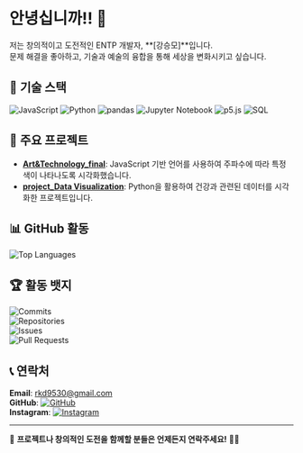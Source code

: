 # 안녕십니까!! 🚀

저는 창의적이고 도전적인 ENTP 개발자, **[강승모]**입니다.  
문제 해결을 좋아하고, 기술과 예술의 융합을 통해 세상을 변화시키고 싶습니다.

## 🌟 기술 스택
![JavaScript](https://img.shields.io/badge/JavaScript-F7DF1E?style=for-the-badge&logo=javascript&logoColor=black)
![Python](https://img.shields.io/badge/Python-3776AB?style=for-the-badge&logo=python&logoColor=white)
![pandas](https://img.shields.io/badge/pandas-150458?style=for-the-badge&logo=pandas&logoColor=white)
![Jupyter Notebook](https://img.shields.io/badge/Jupyter-FF9800?style=for-the-badge&logo=Jupyter&logoColor=white)
![p5.js](https://img.shields.io/badge/p5.js-FF4A1C?style=for-the-badge&logo=p5.js&logoColor=white)
![SQL](https://img.shields.io/badge/SQL-4479A1?style=for-the-badge&logo=postgresql&logoColor=white)
## 📂 주요 프로젝트
- **[Art&Technology_final](https://github.com/boalover/no_pain_no_gain.git)**: JavaScript 기반 언어를 사용하여 주파수에 따라 특정 색이 나타나도록 시각화했습니다.
- **[project_Data Visualization](https://github.com/boalover/Data-visualize)**: Python을 활용하여 건강과 관련된 데이터를 시각화한 프로젝트입니다.

## 📊 GitHub 활동
 ![Top Languages](https://github-readme-stats.vercel.app/api/top-langs/?username=boalover&layout=compact&theme=dark)  


## 🏆 활동 뱃지
![Commits](https://img.shields.io/badge/Commits-100%2B-blue?style=for-the-badge)  
![Repositories](https://img.shields.io/badge/Public_Repositories-10%2B-green?style=for-the-badge)  
![Issues](https://img.shields.io/badge/Issues_Resolved-50%2B-orange?style=for-the-badge)  
![Pull Requests](https://img.shields.io/badge/Pull_Requests_Approved-30%2B-brightgreen?style=for-the-badge)

## 📞 연락처
 **Email**: rkd9530@gmail.com  
 **GitHub**: [![GitHub](https://img.shields.io/badge/GitHub-181717?style=for-the-badge&logo=github&logoColor=white)](https://github.com/boalover)  
 **Instagram**: [![Instagram](https://img.shields.io/badge/Instagram-E4405F?style=for-the-badge&logo=instagram&logoColor=white)](https://instagram.com/rkd_9530)  

---

💬 **프로젝트나 창의적인 도전을 함께할 분들은 언제든지 연락주세요!** 🎨✨


